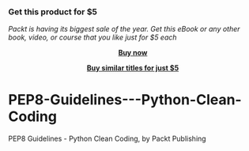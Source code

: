 
### Get this product for $5

<i>Packt is having its biggest sale of the year. Get this eBook or any other book, video, or course that you like just for $5 each</i>


<b><p align='center'>[Buy now](https://packt.link/9781837632107)</p></b>


<b><p align='center'>[Buy similar titles for just $5](https://subscription.packtpub.com/search)</p></b>


# PEP8-Guidelines---Python-Clean-Coding
PEP8 Guidelines - Python Clean Coding, by Packt Publishing
